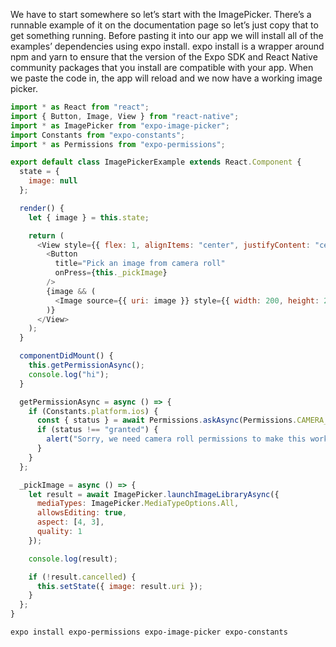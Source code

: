 We have to start somewhere so let’s start with the ImagePicker. There’s a runnable example of it on the documentation page so let’s just copy that to get something running. Before pasting it into our app we will install all of the examples’ dependencies using expo install. expo install is a wrapper around npm and yarn to ensure that the version of the Expo SDK and React Native community packages that you install are compatible with your app. When we paste the code in, the app will reload and we now have a working image picker.

```javascript
import * as React from "react";
import { Button, Image, View } from "react-native";
import * as ImagePicker from "expo-image-picker";
import Constants from "expo-constants";
import * as Permissions from "expo-permissions";

export default class ImagePickerExample extends React.Component {
  state = {
    image: null
  };

  render() {
    let { image } = this.state;

    return (
      <View style={{ flex: 1, alignItems: "center", justifyContent: "center" }}>
        <Button
          title="Pick an image from camera roll"
          onPress={this._pickImage}
        />
        {image && (
          <Image source={{ uri: image }} style={{ width: 200, height: 200 }} />
        )}
      </View>
    );
  }

  componentDidMount() {
    this.getPermissionAsync();
    console.log("hi");
  }

  getPermissionAsync = async () => {
    if (Constants.platform.ios) {
      const { status } = await Permissions.askAsync(Permissions.CAMERA_ROLL);
      if (status !== "granted") {
        alert("Sorry, we need camera roll permissions to make this work!");
      }
    }
  };

  _pickImage = async () => {
    let result = await ImagePicker.launchImageLibraryAsync({
      mediaTypes: ImagePicker.MediaTypeOptions.All,
      allowsEditing: true,
      aspect: [4, 3],
      quality: 1
    });

    console.log(result);

    if (!result.cancelled) {
      this.setState({ image: result.uri });
    }
  };
}

```

```bash
expo install expo-permissions expo-image-picker expo-constants
```